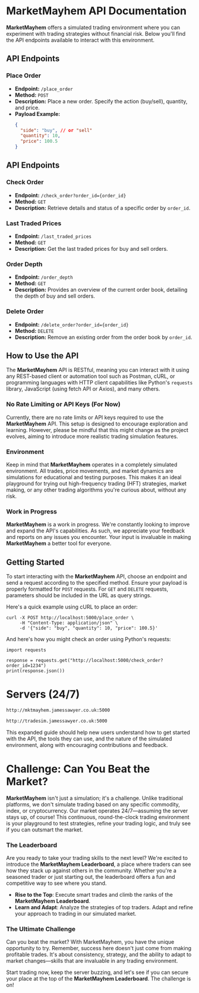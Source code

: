 # MarketMayhem API Documentation

**MarketMayhem** offers a simulated trading environment where you can experiment with trading strategies without financial risk. Below you'll find the API endpoints available to interact with this environment.

## API Endpoints

### Place Order

- **Endpoint:** `/place_order`
- **Method:** `POST`
- **Description:** Place a new order. Specify the action (buy/sell), quantity, and price.
- **Payload Example:**
  ```json
  {
    "side": "buy", // or "sell"
    "quantity": 10,
    "price": 100.5
  }
  
## API Endpoints

### Check Order

- **Endpoint:** `/check_order?order_id={order_id}`
- **Method:** `GET`
- **Description:** Retrieve details and status of a specific order by `order_id`.

### Last Traded Prices

- **Endpoint:** `/last_traded_prices`
- **Method:** `GET`
- **Description:** Get the last traded prices for buy and sell orders.

### Order Depth

- **Endpoint:** `/order_depth`
- **Method:** `GET`
- **Description:** Provides an overview of the current order book, detailing the depth of buy and sell orders.

### Delete Order

- **Endpoint:** `/delete_order?order_id={order_id}`
- **Method:** `DELETE`
- **Description:** Remove an existing order from the order book by `order_id`.


## How to Use the API

The **MarketMayhem** API is RESTful, meaning you can interact with it using any REST-based client or automation tool such as Postman, cURL, or programming languages with HTTP client capabilities like Python's `requests` library, JavaScript (using fetch API or Axios), and many others.

### No Rate Limiting or API Keys (For Now)

Currently, there are no rate limits or API keys required to use the **MarketMayhem** API. This setup is designed to encourage exploration and learning. However, please be mindful that this might change as the project evolves, aiming to introduce more realistic trading simulation features.

### Environment

Keep in mind that **MarketMayhem** operates in a completely simulated environment. All trades, price movements, and market dynamics are simulations for educational and testing purposes. This makes it an ideal playground for trying out high-frequency trading (HFT) strategies, market making, or any other trading algorithms you're curious about, without any risk.

### Work in Progress

**MarketMayhem** is a work in progress. We're constantly looking to improve and expand the API's capabilities. As such, we appreciate your feedback and reports on any issues you encounter. Your input is invaluable in making **MarketMayhem** a better tool for everyone.

## Getting Started

To start interacting with the **MarketMayhem** API, choose an endpoint and send a request according to the specified method. Ensure your payload is properly formatted for `POST` requests. For `GET` and `DELETE` requests, parameters should be included in the URL as query strings.

Here's a quick example using cURL to place an order:


```
curl -X POST http://localhost:5000/place_order \
     -H "Content-Type: application/json" \
     -d '{"side": "buy", "quantity": 10, "price": 100.5}'
```

And here's how you might check an order using Python's requests:

```
import requests

response = requests.get("http://localhost:5000/check_order?order_id=1234")
print(response.json())
```

# Servers (24/7)

```sh
http://mktmayhem.jamessawyer.co.uk:5000

http://tradesim.jamessawyer.co.uk:5000
```


This expanded guide should help new 
users understand how to get started with the API, the tools they can use, and the nature of the simulated environment, along with encouraging contributions and feedback.

# Challenge: Can You Beat the Market?

**MarketMayhem** isn't just a simulation; it's a challenge. Unlike traditional platforms, we don't simulate trading based on any specific commodity, index, or cryptocurrency. Our market operates 24/7—assuming the server stays up, of course! This continuous, round-the-clock trading environment is your playground to test strategies, refine your trading logic, and truly see if you can outsmart the market.

### The Leaderboard

Are you ready to take your trading skills to the next level? We're excited to introduce the **MarketMayhem Leaderboard**, a place where traders can see how they stack up against others in the community. Whether you're a seasoned trader or just starting out, the leaderboard offers a fun and competitive way to see where you stand.

- **Rise to the Top**: Execute smart trades and climb the ranks of the **MarketMayhem Leaderboard**.
- **Learn and Adapt**: Analyze the strategies of top traders. Adapt and refine your approach to trading in our simulated market.

### The Ultimate Challenge

Can you beat the market? With MarketMayhem, you have the unique opportunity to try. Remember, success here doesn't just come from making profitable trades. It's about consistency, strategy, and the ability to adapt to market changes—skills that are invaluable in any trading environment.

Start trading now, keep the server buzzing, and let's see if you can secure your place at the top of the **MarketMayhem Leaderboard**. The challenge is on!



